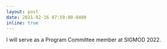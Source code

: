 ```yaml
---
layout: post
date: 2021-02-16 07:59:00-0400
inline: true
---
```


I will serve as a Program Committee member at SIGMOD 2022.
